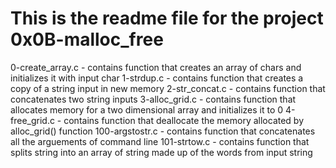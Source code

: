 # This is the readme file for the project 0x0B-malloc_free
0-create_array.c - contains function that creates an array of chars and initializes it with input char
1-strdup.c - contains function that creates a copy of a string input in new memory
2-str_concat.c - contains function that concatenates two string inputs
3-alloc_grid.c - contains function that allocates memory for a two dimensional array and initializes it to 0
4-free_grid.c - contains function that deallocate the memory allocated by alloc_grid() function
100-argstostr.c - contains function that concatenates all the arguements of command line
101-strtow.c - contains function that splits string into an array of string made up of the words from input string